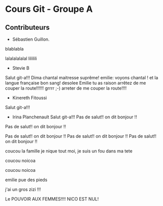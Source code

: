 # Cours Git - Groupe A

## Contributeurs

* Sébastien Guillon.

blablabla 

lalalalalalal
lililili


* Stevie B



Salut git-a!!! Dima
chantal maitresse suprême!
emilie: voyons chantal ! et la langue française bon sang!
desolee Emilie tu as raison 
arrêtez de me couper la route!!!!!! grrrr
;-)
arreter de me couper la route!!!!


* Kinereth Fitoussi


Salut git-a!!!

* Irina Planchenault
Salut git-a!!! 
Pas de salut!! on dit bonjour !!



Pas de salut!! on dit bonjour !!


Pas de salut!! on dit bonjour !!
Pas de salut!! on dit bonjour !!
Pas de salut!! on dit bonjour !!




coucou la famille je nique tout moi, je suis un fou dans ma tete





 coucou noicoa


 coucou noicoa




emilie pue des pieds


j'ai un gros zizi !!! 


Le POUVOIR AUX FEMMES!!!! NICO EST NUL!